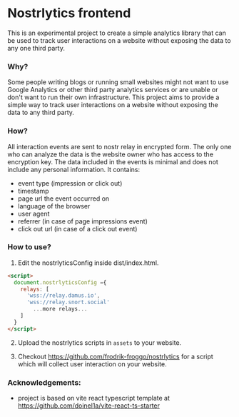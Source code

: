 # Nostrlytics frontend

This is an experimental project to create a simple analytics library that can be used to track user interactions on a website without exposing the data to any one third party.

### Why?
Some people writing blogs or running small websites might not want to use Google Analytics or other third party analytics services or are unable or don't want to run their own infrastructure. This project aims to provide a simple way to track user interactions on a website without exposing the data to any third party.

### How?
All interaction events are sent to nostr relay in encrypted form. The only one who can analyze the data is the website owner who has access to the encryption key. The data included in the events is minimal and does not include any personal information.
It contains:
- event type (impression or click out)
- timestamp
- page url the event occurred on
- language of the browser
- user agent
- referrer (in case of page impressions event)
- click out url (in case of a click out event)

### How to use?

1. Edit the nostrlyticsConfig inside dist/index.html.
```html
<script>
  document.nostrlyticsConfig ={
    relays: [
      'wss://relay.damus.io',
      'wss://relay.snort.social'
        ...more relays...
    ]
  }
</script>
```
2. Upload the nostrlytics scripts in `assets` to your website.

3. Checkout https://github.com/frodrik-froggo/nostrlytics for a script which will collect user interaction on your website.

### Acknowledgements:

* project is based on vite react typescript template at https://github.com/doinel1a/vite-react-ts-starter
